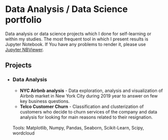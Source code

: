 <h1> Data Analysis / Data Science portfolio</h1>

Data analysis or data science projects which I done for self-learning or within my studies. The most frequent tool in which I present results is Jupyter Notebook. If You have any problems to render it, please use <a href="https://nbviewer.org/">Jupyter NBViewer</a>.

<h2>Projects</h2>

<ul><li><h3>Data Analysis</h3>

<ul>
<li><b>NYC Airbnb analysis</b> - Data exploration, analysis and visualization of Airbnb market in New York City during 2019 year to answer on few key business questions.</li>

<li><b>Telco Customer Churn</b> - Classification and clusterization of customers who decide to churn services of the company and data analysis for looking for main reasons related to their resignation.</li></li>


</ul>
<br>
Tools: Matplotlib, Numpy, Pandas, Seaborn, Scikit-Learn, Scipy, wordcloud
